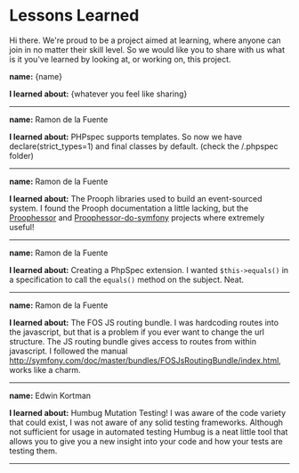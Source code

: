 Lessons Learned
===============

Hi there. We're proud to be a project aimed at learning, where anyone can join in 
no matter their skill level. So we would like you to share with us what is it you've
learned by looking at, or working on, this project.

**name:** {name}

**I learned about:**
{whatever you feel like sharing}

---

**name:** Ramon de la Fuente

**I learned about:** 
PHPspec supports templates. So now we have declare(strict_types=1) and final classes by default.
(check the /.phpspec folder)

---

**name:** Ramon de la Fuente

**I learned about:** 
The Prooph libraries used to build an event-sourced system. I found the
Prooph documentation a little lacking, but the [Proophessor](https://github.com/prooph/proophessor)
and [Proophessor-do-symfony](https://github.com/prooph/proophessor-do-symfony) projects where
extremely useful!

---

**name:** Ramon de la Fuente

**I learned about:** Creating a PhpSpec extension. I wanted `$this->equals()` in a specification
to call the `equals()` method on the subject. Neat.

---

**name:** Ramon de la Fuente

**I learned about:** The FOS JS routing bundle. I was hardcoding routes into the javascript,
but that is a problem if you ever want to change the url structure. The JS routing bundle gives
access to routes from within javascript. I followed the manual 
<http://symfony.com/doc/master/bundles/FOSJsRoutingBundle/index.html>, works like a charm.

---

**name:** Edwin Kortman

**I learned about:** Humbug Mutation Testing! I was aware of the code variety that could exist, 
I was not aware of any solid testing frameworks. Although not sufficient for usage in automated testing Humbug is a 
neat little tool that allows you to give you a new insight into your code and how your tests are testing them. 

---
